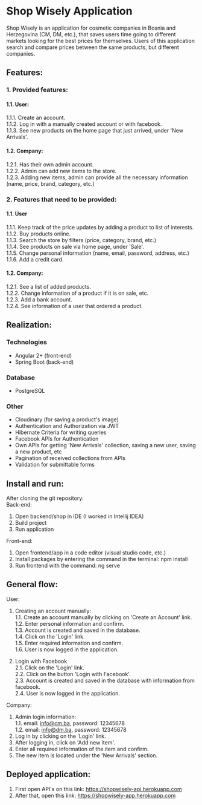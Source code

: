 # Shop Wisely Application

Shop Wisely is an application for cosmetic companies in Bosnia and Herzegovina (CM, DM, etc.), that saves users time going to different markets looking for the best prices for themselves. Users of this application search and compare prices between the same products, but different companies. 

## Features:

### 1. Provided features:

#### 1.1. User:
1.1.1. Create an account. <br>
1.1.2. Log in with a manually created account or with facebook. <br>
1.1.3. See new products on the home page that just arrived, under 'New Arrivals'.

#### 1.2. Company:
1.2.1. Has their own admin account. <br>
1.2.2. Admin can add new items to the store. <br>
1.2.3. Adding new items, admin can provide all the necessary information (name, price, brand, category, etc.)

### 2. Features that need to be provided:
#### 1.1. User
1.1.1. Keep track of the price updates by adding a product to list of interests. <br>
1.1.2. Buy products online. <br>
1.1.3. Search the store by filters (price, category, brand, etc.) <br>
1.1.4. See products on sale via home page, under 'Sale'. <br>
1.1.5. Change personal information (name, email, password, address, etc.) <br>
1.1.6. Add a credit card. <br>

#### 1.2. Company:
1.2.1. See a list of added products. <br>
1.2.2. Change information of a product if it is on sale, etc. <br>
1.2.3. Add a bank account. <br>
1.2.4. See information of a user that ordered a product. 

## Realization:
### Technologies
- Angular 2+ (front-end) 
- Spring Boot (back-end) 

### Database
- PostgreSQL 

### Other
- Cloudinary (for saving a product's image)
- Authentication and Authorization via JWT
- Hibernate Criteria for writing queries 
- Facebook APIs for Authentication 
- Own APIs for getting 'New Arrivals' collection, saving a new user, saving a new product, etc
- Pagination of received collections from APIs
- Validation for submittable forms

## Install and run:
After cloning the git repository: <br>
Back-end: <br>
1. Open backend/shop in IDE (I worked in Intellij IDEA)
2. Build project
3. Run application

Front-end: <br>
1. Open frontend/app in a code editor (visual studio code, etc.)
2. Install packages by entering the command in the terminal: npm install
3. Run frontend with the command: ng serve

## General flow:
User:
1. Creating an account manually: <br>
1.1. Create an account manually by clicking on 'Create an Account' link. <br>
1.2. Enter personal information and confirm. <br>
1.3. Account is created and saved in the database. <br>
1.4. Click on the 'Login' link. <br>
1.5. Enter required information and confirm. <br>
1.6. User is now logged in the application.

2. Login with Facebook <br>
2.1. Click on the 'Login' link.  <br>
2.2. Click on the button 'Login with Facebook'.  <br>
2.3. Account is created and saved in the database with information from facebook. <br>
2.4. User is now logged in the application. <br>

Company:
1. Admin login information: <br>
  1.1. email: info@cm.ba, password: 12345678 <br>
  1.2. email: info@dm.ba, password: 12345678
2. Log in by clicking on the 'Login' link.
3. After logging in, click on 'Add new item'.
4. Enter all required information of the item and confirm.
5. The new item is located under the 'New Arrivals' section.


## Deployed application:
1. First open API's on this link: https://shopwisely-api.herokuapp.com
2. After that, open this link: https://shopwisely-app.herokuapp.com


